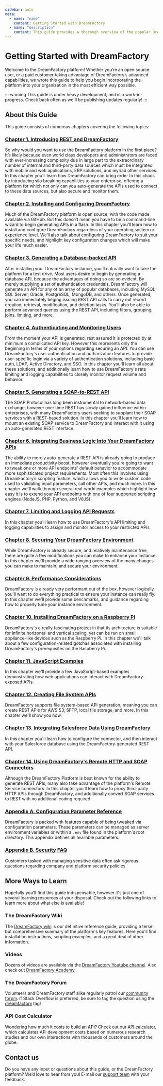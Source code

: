 ```yaml
---
sidebar: auto
meta:
  - name: "name"
    content: Getting Started with DreamFactory
  - name: "description"
    content: This guide provides a thorough overview of the popular DreamFactory API management platform.
---
```


# Getting Started with DreamFactory

Welcome to the DreamFactory platform! Whether you’re an open source user, or a paid customer taking advantage of DreamFactory’s advanced capabilities, we wrote this guide to help you begin incorporating the platform into your organization in the most efficient way possible.

::: warning
This guide is under heavy development, and is a work-in-progress. Check back often as we'll be publishing updates regularly!
:::

## About this Guide

This guide consists of numerous chapters covering the following topics:

### [Chapter 1. Introducing REST and DreamFactory](./chapter01.md)

So why would you want to use the DreamFactory platform in the first place? It’s likely because even world class developers and administrators are faced with ever-increasing complexity due in large part to the extraordinary number of internal and third-party data sources which must be integrated with mobile and web applications, ERP solutions, and myriad other services. In this chapter you’ll learn how DreamFactory can bring order to this chaos by introducing silo breaking capabilities to your enterprise, offering a platform for which not only can you auto-generate the APIs used to connect to these data sources, but also secure and monitor them. 

### [Chapter 2. Installing and Configuring DreamFactory](./chapter02.md)

Much of the DreamFactory platform is open source, with the code made available via GitHub. But this doesn’t mean you have to be a command-line wizard to begin generating APIs in a flash. In this chapter you’ll learn how to install and configure DreamFactory regardless of your operating system or experience level. We’ll also talk about configuring DreamFactory to suit your specific needs, and highlight key configuration changes which will make your life much easier.

### [Chapter 3. Generating a Database-backed API](./chapter03.md)

After installing your DreamFactory instance, you'll naturally want to take the platform for a test drive. Most users desire to begin by generating a database API, because the advantages of doing so are so evident. By merely supplying a set of authentication credentials, DreamFactory will generate an API for any of an array of popular databases, including MySQL, SQL Server, Oracle, PostgreSQL, MongoDB, and others. Once generated, you can immediately beging issuing REST API calls to carry out record creation, retrieval, modification, and deletion tasks. You’ll also be able to perform advanced queries using the REST API, including filters, grouping, joins, limiting, and more. 

### [Chapter 4. Authenticating and Monitoring Users](./chapter04.md)

From the moment your API is generated, rest assured it is protected by at minimum a complicated API key. However this represents only the beginning in terms of your options regarding securing an API. You can use DreamFactory's user authentication and authorization features to provide user-specific login via a variety of authentication solutions, including basic auth, LDAP, Active Directory, and SSO. In this chapter you'll learn all about these solutions, and additionally learn how to use DreamFactory's rate limiting and logging capabilities to closely monitor request volume and behavior.

### [Chapter 5. Generating a SOAP-to-REST API](./chapter05.md)

The SOAP Protocol has long been instrumental to network-based data exchange, however over time REST has slowly gained influence within enterprises, with many DreamFactory users seeking to supplant their SOAP services with a REST-based solution. In this chapter you'll learn how to mount an existing SOAP service to DreamFactory and interact with it using an auto-generated REST interface.

### [Chapter 6. Integrating Business Logic Into Your DreamFactory APIs](./chapter06.md)

The ability to merely auto-generate a REST API is already going to produce an immediate productivity boost, however eventually you're going to want to tweak one or more API endpoints' default behavior to accommodate more sophisticated project requirements. Most often this involves using DreamFactory’s scripting feature, which allows you to write custom code used to validating input parameters, call other APIs, and much more. In this chapter we'll walk through several real-world examples which highlight how easy it is to extend your API endpoints with one of four supported scripting engines (NodeJS, PHP, Python, and V8JS).

### [Chapter 7. Limiting and Logging API Requests](./chapter07.md)

In this chapter you'll learn how to use DreamFactory's API limiting and logging capabilities to assign and monitor access to your restricted APIs.

### [Chapter 8. Securing Your DreamFactory Environment](./chapter08.md)

While DreamFactory is already secure, and relatively maintenance free, there are quite a few modifications you can make to enhance your instance. In this chapter we'll provide a wide ranging overview of the many changes you can make to maintain, and secure your environment.

### [Chapter 9. Performance Considerations](./performance.md)

DreamFactory is already very performant out of the box, however logically you'll want to do everything practical to ensure your instance can really fly. In this chapter we'll provide some benchmarks, and guidance regarding how to properly tune your instance environment.

### [Chapter 10. Installing DreamFactory on a Raspberry Pi](./raspberry-pi.md)

DreamFactory's a really fascinating project in that its architecture is suitable for infinite horizontal and vertical scaling, yet can be run on small appliance-like devices such as the Raspberry Pi. In this chapter we'll talk about a few configuration-related gotchas associated with installing DreamFactory's prerequisites on the Raspberry Pi.

### [Chapter 11. JavaScript Examples](./javascript.md)

In this chapter we'll provide a few JavaScript-based examples demonstrating how web applications can interact with DreamFactory-exposed APIs.

### [Chapter 12. Creating File System APIs](./chapter12.md)

DreamFactory supports file system-based API generation, meaning you can create REST APIs for AWS S3, SFTP, local file storage, and more. In this chapter we'll show you how.

### [Chapter 13. Integrating Salesforce Data Using DreamFactory](./salesforce.md)

In this chapter you'll learn how to configure the connector, and then interact with your Salesforce database using the DreamFactory-generated REST API.

### [Chapter 14. Using DreamFactory's Remote HTTP and SOAP Connectors](./remote-soap.md)

Although the DreamFactory Platform is best known for the ability to generate REST APIs, many also take advantage of the platform's Remote Service connectors. In this chapter you'll learn how to proxy third-party HTTP APIs through DreamFactory, and additionally convert SOAP services to REST with no additional coding required.

### [Appendix A. Configuration Parameter Reference](./reference/appendixa.md)

DreamFactory is packed with features capable of being tweaked via configuration parameters. These parameters can be managed as server environment variables or within a `.env` file found in the platform's root directory. This appendix defines all available parameters.

### [Appendix B. Security FAQ](./reference/security.md)

Customers tasked with managing sensitive data often ask rigorous questions regarding company and platform security policies. 

## More Ways to Learn

Hopefully you'll find this guide indispensable, however it's just one of several learning resources at your disposal. Check out the following links to learn more about what else is available!

### The DreamFactory Wiki

The [DreamFactory wiki](https://wiki.dreamfactory.com) is our definitive reference guide, providing a terse but comprehensive summary of the platform's key features. Here you'll find installation instructions, scripting examples, and a great deal of other information.

### Videos

Dozens of videos are available via the [DreamFactory Youtube channel](https://www.youtube.com/user/dreamfactorysoftware/videos). Also check out [DreamFactory Academy](https://academy.dreamfactory.com/)

### The DreamFactory Forum

Volunteers and DreamFactory staff alike regularly patrol our [community forum](http://community.dreamfactory.com/). If Stack Overflow is preferred, be sure to tag the question using the [dreamfactory](https://stackoverflow.com/questions/tagged/dreamfactory) tag! 

### API Cost Calculator

Wondering how much it costs to build an API? Check out our [API calculator](https://calculator.dreamfactory.com/), which calculates API development costs based on numerous research studies and our own interactions with thousands of customers around the globe.

## Contact us

Do you have any input or questions about this guide, or the DreamFactory platform? We’d love to hear from you! E-mail our [support team](mailto:dspsupport@dreamfactory.com) with your feedback.
